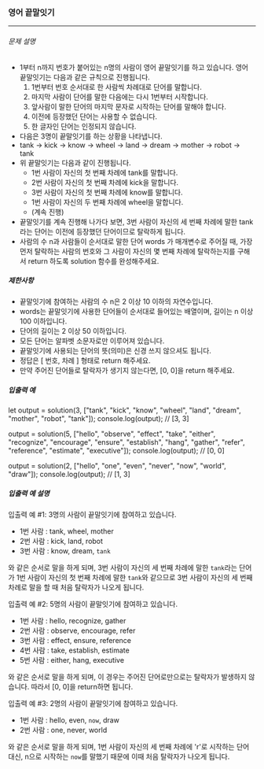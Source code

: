 ### 영어 끝말잇기

---

###### 문제 설명

- 1부터 n까지 번호가 붙어있는 n명의 사람이 영어 끝말잇기를 하고 있습니다. 영어 끝말잇기는 다음과 같은 규칙으로 진행됩니다.
  1. 1번부터 번호 순서대로 한 사람씩 차례대로 단어를 말합니다.
  2. 마지막 사람이 단어를 말한 다음에는 다시 1번부터 시작합니다.
  3. 앞사람이 말한 단어의 마지막 문자로 시작하는 단어를 말해야 합니다.
  4. 이전에 등장했던 단어는 사용할 수 없습니다.
  5. 한 글자인 단어는 인정되지 않습니다.
- 다음은 3명이 끝말잇기를 하는 상황을 나타냅니다.
- tank → kick → know → wheel → land → dream → mother → robot → tank
- 위 끝말잇기는 다음과 같이 진행됩니다.
  - 1번 사람이 자신의 첫 번째 차례에 tank를 말합니다.
  - 2번 사람이 자신의 첫 번째 차례에 kick을 말합니다.
  - 3번 사람이 자신의 첫 번째 차례에 know를 말합니다.
  - 1번 사람이 자신의 두 번째 차례에 wheel을 말합니다.
  - (계속 진행)
- 끝말잇기를 계속 진행해 나가다 보면, 3번 사람이 자신의 세 번째 차례에 말한 tank 라는 단어는 이전에 등장했던 단어이므로 탈락하게 됩니다.
- 사람의 수 n과 사람들이 순서대로 말한 단어 words 가 매개변수로 주어질 때, 가장 먼저 탈락하는 사람의 번호와 그 사람이 자신의 몇 번째 차례에 탈락하는지를 구해서 return 하도록 solution 함수를 완성해주세요.

##### 제한사항

- 끝말잇기에 참여하는 사람의 수 n은 2 이상 10 이하의 자연수입니다.
- words는 끝말잇기에 사용한 단어들이 순서대로 들어있는 배열이며, 길이는 n 이상 100 이하입니다.
- 단어의 길이는 2 이상 50 이하입니다.
- 모든 단어는 알파벳 소문자로만 이루어져 있습니다.
- 끝말잇기에 사용되는 단어의 뜻(의미)은 신경 쓰지 않으셔도 됩니다.
- 정답은 [ 번호, 차례 ] 형태로 return 해주세요.
- 만약 주어진 단어들로 탈락자가 생기지 않는다면, [0, 0]을 return 해주세요.

##### 입출력 예

let output = solution(3, ["tank", "kick", "know", "wheel", "land", "dream", "mother", "robot", "tank"]);
console.log(output); // [3, 3]

output = solution(5, ["hello", "observe", "effect", "take", "either", "recognize", "encourage", "ensure", "establish", "hang", "gather", "refer", "reference", "estimate", "executive"]);
console.log(output); // [0, 0]

output = solution(2, ["hello", "one", "even", "never", "now", "world", "draw"]);
console.log(output); // [1, 3]

##### 입출력 예 설명

입출력 예 #1: 3명의 사람이 끝말잇기에 참여하고 있습니다.

- 1번 사람 : tank, wheel, mother
- 2번 사람 : kick, land, robot
- 3번 사람 : know, dream, `tank`

와 같은 순서로 말을 하게 되며, 3번 사람이 자신의 세 번째 차례에 말한 `tank`라는 단어가 1번 사람이 자신의 첫 번째 차례에 말한 `tank`와 같으므로 3번 사람이 자신의 세 번째 차례로 말을 할 때 처음 탈락자가 나오게 됩니다.

입출력 예 #2: 5명의 사람이 끝말잇기에 참여하고 있습니다.

- 1번 사람 : hello, recognize, gather
- 2번 사람 : observe, encourage, refer
- 3번 사람 : effect, ensure, reference
- 4번 사람 : take, establish, estimate
- 5번 사람 : either, hang, executive

와 같은 순서로 말을 하게 되며, 이 경우는 주어진 단어로만으로는 탈락자가 발생하지 않습니다. 따라서 [0, 0]을 return하면 됩니다.

입출력 예 #3: 2명의 사람이 끝말잇기에 참여하고 있습니다.

- 1번 사람 : hello, even, `now`, draw
- 2번 사람 : one, never, world

와 같은 순서로 말을 하게 되며, 1번 사람이 자신의 세 번째 차례에 'r'로 시작하는 단어 대신, n으로 시작하는 `now`를 말했기 때문에 이때 처음 탈락자가 나오게 됩니다.

